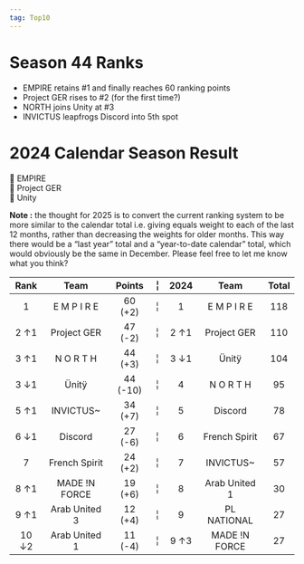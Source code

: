 ```yaml
---
tag: Top10
---
```

# Season 44 Ranks
-  EMPIRE retains #1 and finally reaches 60 ranking points
-  Project GER rises to #2 (for the first time?) 
-  NORTH joins Unity at #3
-  INVICTUS leapfrogs Discord into 5th spot

# 2024 Calendar Season Result  
🥇 EMPIRE  
🥈 Project GER  
🥉 Unity  

**Note :** the thought for 2025 is to convert the current ranking system to be more similar to the calendar total i.e. giving equals weight to each of the last 12 months, rather than decreasing the weights for older months.   This way there would be a “last year” total and a “year-to-date calendar” total, which would obviously be the same in December.  Please feel free to let me know what you think?

Rank | Team | Points |  ╎  | 2024 | Team | Total  
:--: | :--: | :--: | :--: | :--: | :--: | :--:  
1 | E M P I R E | 60 (+2) |  ╎  | 1 | E M P I R E | 118  
2 ↑1 | Project GER | 47 (-2) |  ╎  | 2  ↑1 | Project GER | 110  
3 ↑1 | N O R T H | 44 (+3) |  ╎  | 3  ↓1 | Ünitÿ | 104  
3 ↓1 | Ünitÿ | 44 (-10) |  ╎  | 4 | N O R T H | 95  
5 ↑1 | INVICTUS~ | 34 (+7) |  ╎  | 5 | Discord | 78  
6 ↓1 | Discord | 27 (-6) |  ╎  | 6 | French Spirit | 67  
7 | French Spirit | 24 (+2) |  ╎  | 7 | INVICTUS~ | 57  
8 ↑1 | MADE !N FORCE | 19 (+6) |  ╎  | 8 | Arab United 1 | 30  
9 ↑1 | Arab United 3 | 12 (+4) |  ╎  | 9 | PL NATIONAL | 27  
10 ↓2 | Arab United 1 | 11 (-4) |  ╎  | 9  ↑3 | MADE !N FORCE | 27  
